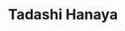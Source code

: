 ---
title: "Tadashi Hanaya"
draft: false

# Job rank 職階
rank: "Professor" # 教授 | 准教授 | 助教 | ...

# Sort oorder
weight: 1

# Laboratory group
la_group: "Reaction Chemistry" # 分子化学 | 物質化学 | 反応化学

# Laboratory
laboratory:
  id: synorg
  name: Synthetic Organic Chemistry Laboratory


# page title background image
bg_image: "images/banner/bg1.jpg"

# meta description ~100 letters in Japanese
description : "None"

# teacher portrait
image: "images/faculty/hanaya.jpg"

# interest
interest: ["None", "None", "None"]

# achievements
achievements: []


# contact info
contact:
- icon: ti-email
  link: mailto:hanaya@okayama-u.ac.jp
  name: hanaya@okayama-u.ac.jp


- name : "Synthetic Organic Chemistry Laboratory"
  icon : "ti-world" # icon pack : https://themify.me/themify-icons
  link : "#"

- name : "3-1-1 Tsushima-Naka, Kita Ward, Okayama City, Okayama 700-8530"
  icon : "ti-location-pin" # icon pack : https://themify.me/themify-icons
  link : "#"

# type
type: "faculty"
---